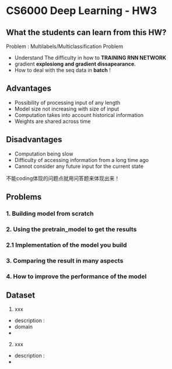 # CS6000 Deep Learning - HW3 


## What the students can learn from this HW?


Problem : Multilabels/Multiclassification Problem

* Understand The difficulty in how to **TRAINING RNN NETWORK**
* gradient **explosiong and gradient dissapearance.**
* How to deal with the seq data in **batch** !


## Advantages
* Possibility of processing input of any length
* Model size not increasing with size of input
* Computation takes into account historical information
* Weights are shared across time

## Disadvantages
* Computation being slow
* Difficulty of accessing information from a long time ago
* Cannot consider any future input for the current state

不能coding体现的问题点就用问答题来体现出来！



##  Problems 
### 1. Building model from scratch
### 2. Using the pretrain_model to get the results
### 2.1 Implementation of the model you build
### 3. Comparing the result in many aspects 
### 4. How to improve the performance of the model

## Dataset 

1. xxx
 * description :
 * domain
 * 

2. xxx
 * description :
 * 




